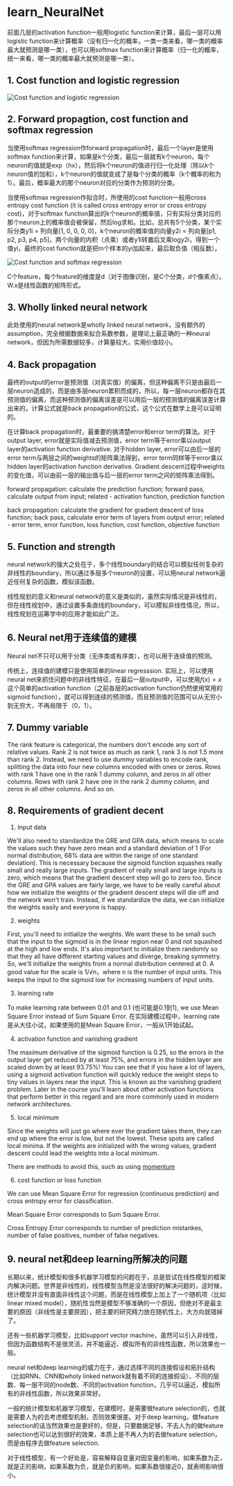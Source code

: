 # learn_NeuralNet

前面几层的activation function一般用logistic function来计算，最后一层可以用logistic function来计算概率（没有归一化的概率，一类一类来看，哪一类的概率最大就预测是哪一类），也可以用softmax function来计算概率（归一化的概率，统一来看，哪一类的概率最大就预测是哪一类）。

## 1. Cost function and logistic regression

![Cost function and logistic regression](images/logistic.png)

## 2. Forward propagtion, cost function and softmax regression

当使用softmax regression作forward propagation时，最后一个layer是使用softmax function来计算，如果是k个分类，最后一层就有k个neuron，每个neuron的值就是exp（hx），然后将k个neuron的值进行归一化处理（除以k个neuron值的加和），k个neuron的值就变成了是每个分类的概率（k个概率的和为1）。最后，概率最大的那个neuron对应的分类作为预测的分类。

当使用softmax regression作拟合时，所使用的cost function一般用cross entropy cost function (it is called cross entropy error or cross entropy cost)，对于softmax function算出的k个neuron的概率值，只有实际分类对应的那个neuron上的概率值会被保留，然后log求和。比如，总共有5个分类，某个实际分类y1i = 列向量[1, 0, 0, 0, 0]，k个neuron的概率值的向量y2i = 列向量[p1, p2, p3, p4, p5]，两个向量的内积（点乘）或者y1i转置后叉乘logy2i，得到一个值yi，最终的cost function就是把m个样本的yi加起来，最后取负值（相反数）。

![Cost function and softmax regression](images/softmax.png)

C个feature，每个feature的维度是d（对于图像识别，是C个分类，d个像素点）。W.x是线性函数的矩阵形式。

## 3. Wholly linked neural network

此处使用的neural network是wholly linked neural network，没有额外的assumption，完全根据数据来拟合系数参数，是理论上最正确的一种neural network，但因为所需数据较多，计算量较大，实用价值较小。

## 4. Back propagation

最终的output的error是预测值（对真实值）的偏离，但这种偏离不只是由最后一层neuron造成的，而是由多层neuron累积而成的，所以，每一层neuron都存在其预测值的偏离，而这种预测值的偏离误差是可以用后一层的预测值的偏离误差计算出来的，计算公式就是back propagation的公式，这个公式在数学上是可以证明的。

在计算back propagation时，最重要的搞清楚error和error term的算法。对于output layer, error就是实际值减去预测值，error term等于error乘以output layer的activation function derivative. 对于hidden layer, error可以由后一层的error term与两层之间的weights的矩阵乘法得到，error term同样等于error乘以hidden layer的activation function derivative. Gradient descent过程中weights的变化值，可以由前一层的输出值与后一层的error term之间的矩阵乘法得到。

forward propagation: calculate the prediction function; forward pass, calculate output from input; related - activation function, prediction function

back propagation: calculate the gradient for gradient descent of loss function; back pass, calculate error term of layers from output error; related - error term, error function, loss function, cost function, objective function

## 5. Function and strength

neural network的强大之处在于，多个线性boundary的结合可以模拟任何复杂的非线性的boundary，所以通过多层多个neuron的设置，可以用neural network逼近任何复杂的函数，模拟该函数。

线性规划的意义和neural network的意义是类似的，虽然实际情况是非线性的，但在线性规划中，通过设置多条直线的boundary，可以模拟非线性情况，所以，线性规划在运筹学中的应用才能如此广泛。

## 6. Neural net用于连续值的建模

Neural net不只可以用于分类（无序类或有序类），也可以用于连续值的预测。

传统上，连续值的建模只是使用简单的linear regresssion. 实际上，可以使用neural net来抓住问题中的非线性特征，在最后一层output中，可以使用$f(x)=x$这个简单的activation function（之前各层的activation function仍然使用常用的sigmoid function），就可以得到连续的预测值，而且预测值的范围可以从无穷小到无穷大，不再局限于（0，1）。

## 7. Dummy variable 

The rank feature is categorical, the numbers don't encode any sort of relative values. Rank 2 is not twice as much as rank 1, rank 3 is not 1.5 more than rank 2. Instead, we need to use dummy variables to encode rank, splitting the data into four new columns encoded with ones or zeros. Rows with rank 1 have one in the rank 1 dummy column, and zeros in all other columns. Rows with rank 2 have one in the rank 2 dummy column, and zeros in all other columns. And so on.

## 8. Requirements of gradient decent

1. Input data

We'll also need to standardize the GRE and GPA data, which means to scale the values such they have zero mean and a standard deviation of 1 (For normal distribution, 68% data are within the range of one standard deviation). This is necessary because the sigmoid function squashes really small and really large inputs. The gradient of really small and large inputs is zero, which means that the gradient descent step will go to zero too. Since the GRE and GPA values are fairly large, we have to be really careful about how we initialize the weights or the gradient descent steps will die off and the network won't train. Instead, if we standardize the data, we can initialize the weights easily and everyone is happy.

2. weights

First, you'll need to initialize the weights. We want these to be small such that the input to the sigmoid is in the linear region near 0 and not squashed at the high and low ends. It's also important to initialize them randomly so that they all have different starting values and diverge, breaking symmetry. So, we'll initialize the weights from a normal distribution centered at 0. A good value for the scale is 1/√n，where n is the number of input units. This keeps the input to the sigmoid low for increasing numbers of input units.

3. learning rate

To make learning rate between 0.01 and 0.1 (也可能是0.1到1), we use Mean Square Error instead of Sum Square Error. 在实际建模过程中，learning rate是从大往小试，如果使用的是Mean Square Error，一般从1开始试起。

4. activation function and vanishing gradient

The maximum derivative of the sigmoid function is 0.25, so the errors in the output layer get reduced by at least 75%, and errors in the hidden layer are scaled down by at least 93.75%! You can see that if you have a lot of layers, using a sigmoid activation function will quickly reduce the weight steps to tiny values in layers near the input. This is known as the vanishing gradient problem. Later in the course you'll learn about other activation functions that perform better in this regard and are more commonly used in modern network architectures.

5. local minimum

Since the weights will just go where ever the gradient takes them, they can end up where the error is low, but not the lowest. These spots are called local minima. If the weights are initialized with the wrong values, gradient descent could lead the weights into a local minimum.

There are methods to avoid this, such as using [momentum](http://sebastianruder.com/optimizing-gradient-descent/index.html#momentum)

6. cost function or loss function

We can use Mean Square Error for regression (continuous prediction) and cross entropy error for classification.

Mean Square Error corresponds to Sum Square Error. 

Cross Entropy Error corresponds to number of prediction mistankes, number of false positives, number of false negatives.

## 9. neural net和deep learning所解决的问题

长期以来，统计模型和很多机器学习模型的问题在于，总是尝试在线性模型的框架内解决问题。世界是非线性的，线性模型当然是没法很好的解决问题的，这时候，统计模型并没有直面非线性这个问题，而是在线性模型上加上了一个随机项（比如linear mixed model），随机性当然是模型不够准确的一个原因，但绝对不是最主要的原因（非线性是主要原因），把主要的研究精力放在随机性上，大方向就错掉了。

还有一些机器学习模型，比如support vector machine，虽然可以引入非线性，但因为函数结构不是很灵活，并不能逼近、模拟所有的非线性函数，所以效果也一般。

neural net和deep learning的威力在于，通过选择不同的连接假设和拓扑结构（比如RNN、CNN和wholy linked network就有着不同的连接假设）、不同的层数、每一层不同的node数、不同的activation function，几乎可以逼近、模拟所有的非线性函数，所以效果非常好。

一般的统计模型和机器学习模型，在建模时，是需要做feature selection的，也就是需要人为的去考虑模型机制，否则效果很差。对于deep learning，做feature selection的话当然效果也是更好的，但是，只要数据足够，不去人为的做feature selection也可以达到很好的效果，本质上是不再人为的去做feature selection，而是由程序去做feature selection.

对于线性模型，有一个好处是，容易解释自变量对因变量的影响，如果系数为正，就是正的影响，如果系数为负，就是负的影响，如果系数很接近0，就表明影响很小。
